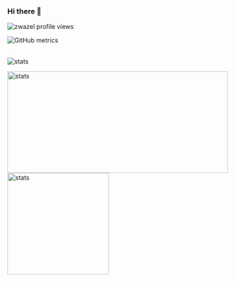 ### Hi there 👋

<!-- ![Profile views](https://gpvc.arturio.dev/Zwazel) -->

<p align="left"> <img src="https://komarev.com/ghpvc/?username=zwazel&label=Profile%20views&color=0e75b6&style=flat" alt="zwazel profile views" /> </p>



![GitHub metrics](https://metrics.lecoq.io/Zwazel)

 <br/>
<img alt="stats" src="https://github-readme-stats.vercel.app/api?username=Zwazel&show_icons=true&theme=dracula&count_private=true"/>

<p>
  <img alt="stats" width="500em" height="230em" src="https://github-readme-streak-stats.herokuapp.com/?user=Zwazel&theme=dracula"/>
  <img alt="stats" height="230em" src="https://github-readme-stats.vercel.app/api/top-langs/?username=Zwazel&theme=dracula"/>
</p>
